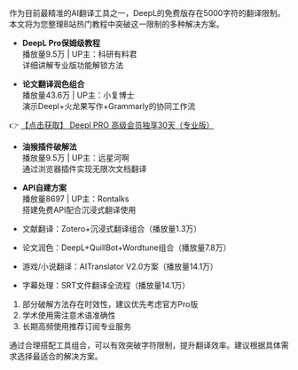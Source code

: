 
作为目前最精准的AI翻译工具之一，DeepL的免费版存在5000字符的翻译限制。本文将为您整理B站热门教程中突破这一限制的多种解决方案。


- **DeepL Pro保姆级教程**  
  播放量9.5万 | UP主：科研有料君  
  详细讲解专业版功能解锁方法
  
- **论文翻译润色组合**  
  播放量43.6万 | UP主：小复博士  
  演示Deepl+火龙果写作+Grammarly的协同工作流

👉 [【点击获取】 Deepl PRO 高级会员独享30天（专业版） ](https://bit.ly/DEepl)

- **油猴插件破解法**  
  播放量9.5万 | UP主：远星河啊  
  通过浏览器插件实现无限次文档翻译
  
- **API自建方案**  
  播放量8697 | UP主：Rontalks  
  搭建免费API配合沉浸式翻译使用


- 文献翻译：Zotero+沉浸式翻译组合（播放量1.3万）
- 论文润色：DeepL+QuillBot+Wordtune组合（播放量7.8万）

- 游戏/小说翻译：AITranslator V2.0方案（播放量14.1万）
- 字幕处理：SRT文件翻译全流程（播放量14.1万）

1. 部分破解方法存在时效性，建议优先考虑官方Pro版
2. 学术使用需注意术语准确性
3. 长期高频使用推荐订阅专业服务

通过合理搭配工具组合，可以有效突破字符限制，提升翻译效率。建议根据具体需求选择最适合的解决方案。
